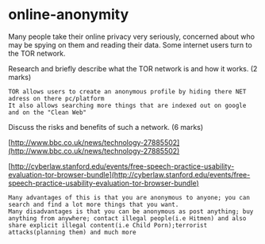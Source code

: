online-anonymity
================

Many people take their online privacy very seriously, concerned about who may be spying on them and reading their data. Some internet users turn to the TOR network.

Research and briefly describe what the TOR network is and how it works. (2 marks)

```
TOR allows users to create an anonymous profile by hiding there NET adress on there pc/platform
It also allows searching more things that are indexed out on google and on the "Clean Web"
```

Discuss the risks and benefits of such a network. (6 marks)

[http://www.bbc.co.uk/news/technology-27885502](http://www.bbc.co.uk/news/technology-27885502)

[http://cyberlaw.stanford.edu/events/free-speech-practice-usability-evaluation-tor-browser-bundle](http://cyberlaw.stanford.edu/events/free-speech-practice-usability-evaluation-tor-browser-bundle)


```
Many advantages of this is that you are anonymous to anyone; you can search and find a lot more things that you want.
Many disadvantages is that you can be anonymous as post anything; buy anything from anywhere; contact illegal people(i.e Hitmen) and also share explicit illegal content(i.e Child Porn);terrorist attacks(planning them) and much more
```
